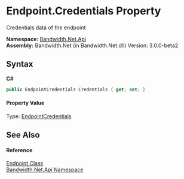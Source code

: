 ﻿# Endpoint.Credentials Property 
 

Credentials data of the endpoint

**Namespace:**&nbsp;<a href ="N_Bandwidth_Net_Api.md">Bandwidth.Net.Api</a><br />**Assembly:**&nbsp;Bandwidth.Net (in Bandwidth.Net.dll) Version: 3.0.0-beta2

## Syntax

**C#**<br />
``` C#
public EndpointCredentials Credentials { get; set; }
```


#### Property Value
Type: <a href ="T_Bandwidth_Net_Api_EndpointCredentials.md">EndpointCredentials</a>

## See Also


#### Reference
<a href ="T_Bandwidth_Net_Api_Endpoint.md">Endpoint Class</a><br /><a href ="N_Bandwidth_Net_Api.md">Bandwidth.Net.Api Namespace</a><br />